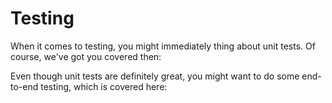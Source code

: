 # Testing

When it comes to testing, you might immediately thing about unit tests. Of course, we've got you covered then:

<PageRef page="php-unit" />

Even though unit tests are definitely great, you might want to do some end-to-end testing, which is covered here:

<PageRef page="end-to-end-testing" />
